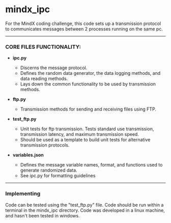 # mindx_ipc
For the MindX coding challenge, this code sets up a transmission protocol to communicates messages between 2 processes running on the same pc.

---
### CORE FILES FUNCTIONALITY:

* __ipc.py__
	* Discerns the message protocol. 
	* Defines the random data generator, the data logging methods, and data reading methods. 
	* Lays down the common functionality to be used by transmission methods.

* __ftp.py__
	* Transmission methods for sending and receiving files using FTP. 

* __test_ftp.py__
	* Unit tests for ftp transmission. Tests standard use transmission, transmission latency, and maximum transmission speed. 
	* Should be used as a template to build unit tests for alternative transmission protocols.

* __variables.json__
	* Defines the message variable names, format, and functions used to generate randomized data.
	* See ipc.py for formatting guidelines

---
### Implementing
Code can be tested using the "test_ftp.py" file. Code should be run within a terminal in the mindx_ipc directory. Code was developed in a linux machine, and hasn't been tested in windows. 

